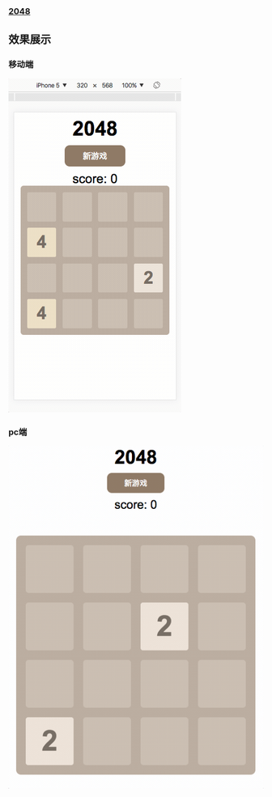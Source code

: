 ### [2048](https://tinysoy.github.io/2048/)
## 效果展示
### 移动端
![](2048-mobile.gif)

### pc端
![](2048-pc.gif)
